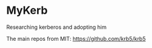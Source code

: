 # MyKerb
Researching kerberos and adopting him

The main repos from MIT: https://github.com/krb5/krb5
